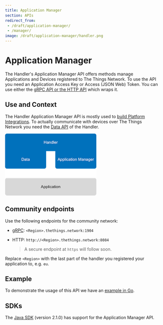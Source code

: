 ```yaml
---
title: Application Manager
section: APIs
redirect_from:
 - /draft/application-manager/
 - /manager/
image: /draft/application-manager/handler.png
---
```


# Application Manager

The Handler's Application Manager API offers methods manage Applications and Devices registered to The Things Network. To use the API you need an Application Access Key or Access (JSON Web) Token. You can use either the [gRPC API or the HTTP API](usage.md#grpc-or-http) which wraps it.

## Use and Context

The Handler Application Manager API is mostly used to [build Platform Integrations](../../platforms/index.md). To actually communicate with devices over The Things Network you need the [Data API](../../applications/mqtt/index.md) of the Handler.

![Handler APIs](handler.png)

## Community endpoints
Use the following endpoints for the community network:

- [gRPC](http://www.grpc.io/): `<Region>.thethings.network:1904`
- HTTP: `http://<Region>.thethings.network:8084`

  > A secure endpoint at `https` will follow soon.

Replace `<Region>` with the last part of the handler you registered your application to, e.g. `eu`.

## Example

To demonstrate the usage of this API we have an [example in Go](https://github.com/htdvisser/ttn-application-manager-example).

## SDKs

The [Java SDK](https://github.com/TheThingsNetwork/java-app-sdk/tree/2.1.0) (version 2.1.0) has support for the Application Manager API.

